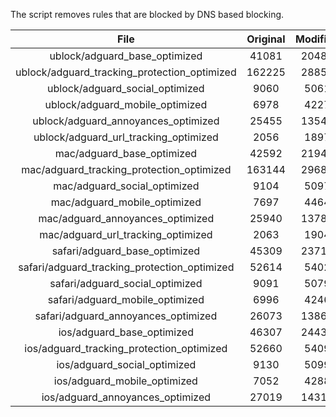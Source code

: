 The script removes rules that are blocked by DNS based blocking.


| File | Original | Modified |
|:----:|:-----:|:-----:|
| ublock/adguard_base_optimized | 41081 | 20485 |
| ublock/adguard_tracking_protection_optimized | 162225 | 28855 |
| ublock/adguard_social_optimized | 9060 | 5061 |
| ublock/adguard_mobile_optimized | 6978 | 4227 |
| ublock/adguard_annoyances_optimized | 25455 | 13546 |
| ublock/adguard_url_tracking_optimized | 2056 | 1897 |
| mac/adguard_base_optimized | 42592 | 21940 |
| mac/adguard_tracking_protection_optimized | 163144 | 29682 |
| mac/adguard_social_optimized | 9104 | 5097 |
| mac/adguard_mobile_optimized | 7697 | 4464 |
| mac/adguard_annoyances_optimized | 25940 | 13789 |
| mac/adguard_url_tracking_optimized | 2063 | 1904 |
| safari/adguard_base_optimized | 45309 | 23712 |
| safari/adguard_tracking_protection_optimized | 52614 | 5402 |
| safari/adguard_social_optimized | 9091 | 5079 |
| safari/adguard_mobile_optimized | 6996 | 4246 |
| safari/adguard_annoyances_optimized | 26073 | 13865 |
| ios/adguard_base_optimized | 46307 | 24434 |
| ios/adguard_tracking_protection_optimized | 52660 | 5409 |
| ios/adguard_social_optimized | 9130 | 5099 |
| ios/adguard_mobile_optimized | 7052 | 4288 |
| ios/adguard_annoyances_optimized | 27019 | 14314 |